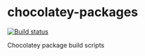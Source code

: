 # chocolatey-packages

[![Build status](https://github.com/rgl/cascadia-code-chocolatey-package/workflows/Build/badge.svg)](https://github.com/rgl/cascadia-code-chocolatey-package/actions?query=workflow%3ABuild)

Chocolatey package build scripts
